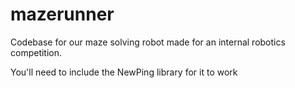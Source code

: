 # mazerunner
Codebase for our maze solving robot made for an internal robotics competition. 

You'll need to include the NewPing library for it to work
